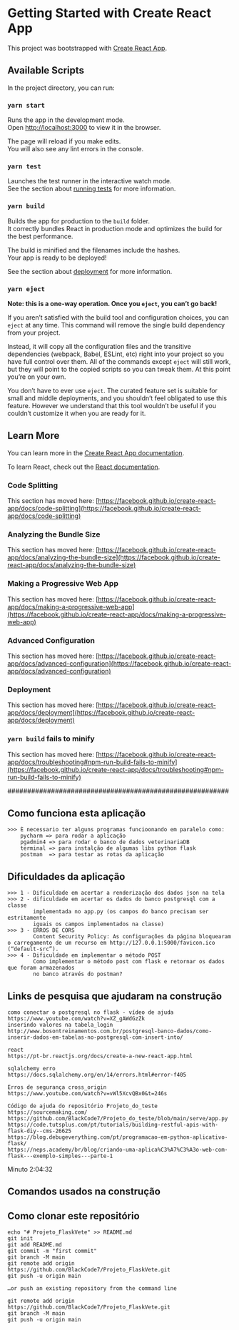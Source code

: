 # Getting Started with Create React App

This project was bootstrapped with [Create React App](https://github.com/facebook/create-react-app).

## Available Scripts

In the project directory, you can run:

### `yarn start`

Runs the app in the development mode.\
Open [http://localhost:3000](http://localhost:3000) to view it in the browser.

The page will reload if you make edits.\
You will also see any lint errors in the console.

### `yarn test`

Launches the test runner in the interactive watch mode.\
See the section about [running tests](https://facebook.github.io/create-react-app/docs/running-tests) for more information.

### `yarn build`

Builds the app for production to the `build` folder.\
It correctly bundles React in production mode and optimizes the build for the best performance.

The build is minified and the filenames include the hashes.\
Your app is ready to be deployed!

See the section about [deployment](https://facebook.github.io/create-react-app/docs/deployment) for more information.

### `yarn eject`

**Note: this is a one-way operation. Once you `eject`, you can’t go back!**

If you aren’t satisfied with the build tool and configuration choices, you can `eject` at any time. This command will remove the single build dependency from your project.

Instead, it will copy all the configuration files and the transitive dependencies (webpack, Babel, ESLint, etc) right into your project so you have full control over them. All of the commands except `eject` will still work, but they will point to the copied scripts so you can tweak them. At this point you’re on your own.

You don’t have to ever use `eject`. The curated feature set is suitable for small and middle deployments, and you shouldn’t feel obligated to use this feature. However we understand that this tool wouldn’t be useful if you couldn’t customize it when you are ready for it.

## Learn More

You can learn more in the [Create React App documentation](https://facebook.github.io/create-react-app/docs/getting-started).

To learn React, check out the [React documentation](https://reactjs.org/).

### Code Splitting

This section has moved here: [https://facebook.github.io/create-react-app/docs/code-splitting](https://facebook.github.io/create-react-app/docs/code-splitting)

### Analyzing the Bundle Size

This section has moved here: [https://facebook.github.io/create-react-app/docs/analyzing-the-bundle-size](https://facebook.github.io/create-react-app/docs/analyzing-the-bundle-size)

### Making a Progressive Web App

This section has moved here: [https://facebook.github.io/create-react-app/docs/making-a-progressive-web-app](https://facebook.github.io/create-react-app/docs/making-a-progressive-web-app)

### Advanced Configuration

This section has moved here: [https://facebook.github.io/create-react-app/docs/advanced-configuration](https://facebook.github.io/create-react-app/docs/advanced-configuration)

### Deployment

This section has moved here: [https://facebook.github.io/create-react-app/docs/deployment](https://facebook.github.io/create-react-app/docs/deployment)

### `yarn build` fails to minify

This section has moved here: [https://facebook.github.io/create-react-app/docs/troubleshooting#npm-run-build-fails-to-minify](https://facebook.github.io/create-react-app/docs/troubleshooting#npm-run-build-fails-to-minify)

########################################################

## Como funciona esta aplicação
    >>> É necessario ter alguns programas funcioonando em paralelo como:
        pycharm => para rodar a aplicação
        pgadmin4 => para rodar o banco de dados veterinariaDB
        terminal => para instalção de algumas libs python flask
        postman  => para testar as rotas da aplicação

## Dificuldades da aplicação
    >>> 1 - Dificuldade em acertar a renderização dos dados json na tela
    >>> 2 - dificuldade em acertar os dados do banco postgresql com a classe
            implementada no app.py (os campos do banco precisam ser estritamente
            iguais os campos implementados na classe)
    >>> 3 - ERROS DE CORS
            Content Security Policy: As configurações da página bloquearam o carregamento de um recurso em http://127.0.0.1:5000/favicon.ico (“default-src”).
    >>> 4 - Dificuldade em implementar o método POST
            Como implementar o método post com flask e retornar os dados que foram armazenados
            no banco através do postman?


## Links de pesquisa que ajudaram na construção
    como conectar o postgresql no flask - vídeo de ajuda
    https://www.youtube.com/watch?v=XZ_gAWdGzZk
    inserindo valores na tabela_login
    http://www.bosontreinamentos.com.br/postgresql-banco-dados/como-inserir-dados-em-tabelas-no-postgresql-com-insert-into/
    
    react
    https://pt-br.reactjs.org/docs/create-a-new-react-app.html

    sqlalchemy erro
    https://docs.sqlalchemy.org/en/14/errors.html#error-f405

    Erros de segurança cross_origin
    https://www.youtube.com/watch?v=vWl5XcvQBx0&t=246s

    Código de ajuda do repositório Projeto_do_teste
    https://sourcemaking.com/
    https://github.com/BlackCode7/Projeto_do_teste/blob/main/serve/app.py
    https://code.tutsplus.com/pt/tutorials/building-restful-apis-with-flask-diy--cms-26625
    https://blog.debugeverything.com/pt/programacao-em-python-aplicativo-flask/
    https://neps.academy/br/blog/criando-uma-aplica%C3%A7%C3%A3o-web-com-flask---exemplo-simples---parte-1
    
Minuto 2:04:32

## Comandos usados na construção

## Como clonar este repositório
    echo "# Projeto_FlaskVete" >> README.md
    git init
    git add README.md
    git commit -m "first commit"
    git branch -M main
    git remote add origin https://github.com/BlackCode7/Projeto_FlaskVete.git
    git push -u origin main
    
    …or push an existing repository from the command line
    
    git remote add origin https://github.com/BlackCode7/Projeto_FlaskVete.git
    git branch -M main
    git push -u origin main

